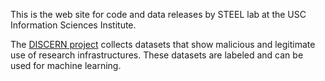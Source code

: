 This is the web site for code and data releases by STEEL lab at the USC Information Sciences Institute.

The [DISCERN project](DISCERN/index.md) collects datasets that show malicious and legitimate use of research infrastructures. These datasets are labeled and can be used for machine learning.
